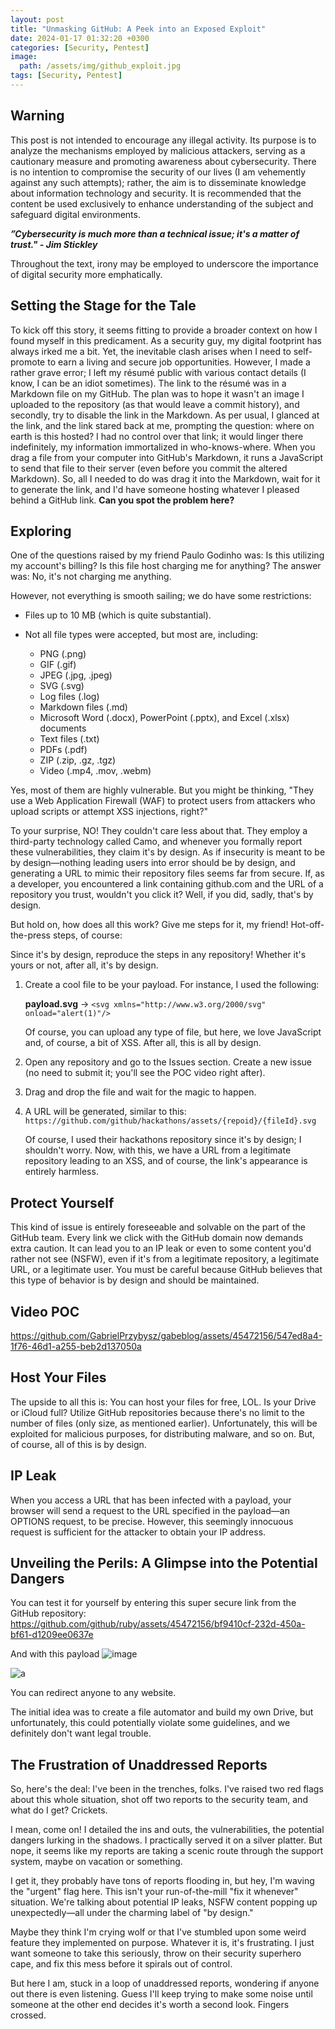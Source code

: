 ```yaml
---
layout: post
title: "Unmasking GitHub: A Peek into an Exposed Exploit"
date: 2024-01-17 01:32:20 +0300
categories: [Security, Pentest]
image:
  path: /assets/img/github_exploit.jpg
tags: [Security, Pentest]
---
```



## Warning
This post is not intended to encourage any illegal activity. Its purpose is to analyze the mechanisms employed by malicious attackers, serving as a cautionary measure and promoting awareness about cybersecurity. There is no intention to compromise the security of our lives (I am vehemently against any such attempts); rather, the aim is to disseminate knowledge about information technology and security. It is recommended that the content be used exclusively to enhance understanding of the subject and safeguard digital environments.

***⁠”Cybersecurity is much more than a technical issue; it's a matter of trust." - Jim Stickley***

Throughout the text, irony may be employed to underscore the importance of digital security more emphatically.

## Setting the Stage for the Tale

To kick off this story, it seems fitting to provide a broader context on how I found myself in this predicament. As a security guy, my digital footprint has always irked me a bit. Yet, the inevitable clash arises when I need to self-promote to earn a living and secure job opportunities. However, I made a rather grave error; I left my résumé public with various contact details (I know, I can be an idiot sometimes). The link to the résumé was in a Markdown file on my GitHub. The plan was to hope it wasn't an image I uploaded to the repository (as that would leave a commit history), and secondly, try to disable the link in the Markdown. As per usual, I glanced at the link, and the link stared back at me, prompting the question: where on earth is this hosted? I had no control over that link; it would linger there indefinitely, my information immortalized in who-knows-where. When you drag a file from your computer into GitHub's Markdown, it runs a JavaScript to send that file to their server (even before you commit the altered Markdown). So, all I needed to do was drag it into the Markdown, wait for it to generate the link, and I'd have someone hosting whatever I pleased behind a GitHub link. **Can you spot the problem here?**

## Exploring

One of the questions raised by my friend Paulo Godinho was: Is this utilizing my account's billing? Is this file host charging me for anything? The answer was: No, it's not charging me anything.

However, not everything is smooth sailing; we do have some restrictions:

- Files up to 10 MB (which is quite substantial).
- Not all file types were accepted, but most are, including:

    - PNG (.png)
    - GIF (.gif)
    - JPEG (.jpg, .jpeg)
    - SVG (.svg)
    - Log files (.log)
    - Markdown files (.md)
    - Microsoft Word (.docx), PowerPoint (.pptx), and Excel (.xlsx) documents
    - Text files (.txt)
    - PDFs (.pdf)
    - ZIP (.zip, .gz, .tgz)
    - Video (.mp4, .mov, .webm)

Yes, most of them are highly vulnerable. But you might be thinking, "They use a Web Application Firewall (WAF) to protect users from attackers who upload scripts or attempt XSS injections, right?"

To your surprise, NO! They couldn't care less about that. They employ a third-party technology called Camo, and whenever you formally report these vulnerabilities, they claim it's by design. As if insecurity is meant to be by design—nothing leading users into error should be by design, and generating a URL to mimic their repository files seems far from secure. If, as a developer, you encountered a link containing github.com and the URL of a repository you trust, wouldn't you click it? Well, if you did, sadly, that's by design.

But hold on, how does all this work? Give me steps for it, my friend! Hot-off-the-press steps, of course:

Since it's by design, reproduce the steps in any repository! Whether it's yours or not, after all, it's by design.

1. Create a cool file to be your payload. For instance, I used the following:

   **payload.svg** -> `<svg xmlns="http://www.w3.org/2000/svg" onload="alert(1)"/>`

   Of course, you can upload any type of file, but here, we love JavaScript and, of course, a bit of XSS. After all, this is all by design.

2. Open any repository and go to the Issues section. Create a new issue (no need to submit it; you'll see the POC video right after).

3. Drag and drop the file and wait for the magic to happen.

4. A URL will be generated, similar to this: `https://github.com/github/hackathons/assets/{repoid}/{fileId}.svg`

   Of course, I used their hackathons repository since it's by design; I shouldn't worry. Now, with this, we have a URL from a legitimate repository leading to an XSS, and of course, the link's appearance is entirely harmless.

## Protect Yourself

This kind of issue is entirely foreseeable and solvable on the part of the GitHub team. Every link we click with the GitHub domain now demands extra caution. It can lead you to an IP leak or even to some content you'd rather not see (NSFW), even if it's from a legitimate repository, a legitimate URL, or a legitimate user. You must be careful because GitHub believes that this type of behavior is by design and should be maintained.

## Video POC



https://github.com/GabrielPrzybysz/gabeblog/assets/45472156/547ed8a4-1f76-46d1-a255-beb2d137050a



## Host Your Files

The upside to all this is: You can host your files for free, LOL. Is your Drive or iCloud full? Utilize GitHub repositories because there's no limit to the number of files (only size, as mentioned earlier). Unfortunately, this will be exploited for malicious purposes, for distributing malware, and so on. But, of course, all of this is by design.

## IP Leak

When you access a URL that has been infected with a payload, your browser will send a request to the URL specified in the payload—an OPTIONS request, to be precise. However, this seemingly innocuous request is sufficient for the attacker to obtain your IP address.

## Unveiling the Perils: A Glimpse into the Potential Dangers

You can test it for yourself by entering this super secure link from the GitHub repository: https://github.com/github/ruby/assets/45472156/bf9410cf-232d-450a-bf61-d1209ee0637e

And with this payload ![image](https://github.com/GabrielPrzybysz/gabeblog/assets/45472156/56cfd044-fb93-4742-8346-b4cf732153bd)


![a](https://github.com/github/ruby/assets/45472156/b56b6c50-6ce7-4121-b367-8f96311fc86e)

You can redirect anyone to any website.

The initial idea was to create a file automator and build my own Drive, but unfortunately, this could potentially violate some guidelines, and we definitely don't want legal trouble.

## The Frustration of Unaddressed Reports

So, here's the deal: I've been in the trenches, folks. I've raised two red flags about this whole situation, shot off two reports to the security team, and what do I get? Crickets.

I mean, come on! I detailed the ins and outs, the vulnerabilities, the potential dangers lurking in the shadows. I practically served it on a silver platter. But nope, it seems like my reports are taking a scenic route through the support system, maybe on vacation or something.

I get it, they probably have tons of reports flooding in, but hey, I'm waving the "urgent" flag here. This isn't your run-of-the-mill "fix it whenever" situation. We're talking about potential IP leaks, NSFW content popping up unexpectedly—all under the charming label of "by design."

Maybe they think I'm crying wolf or that I've stumbled upon some weird feature they implemented on purpose. Whatever it is, it's frustrating. I just want someone to take this seriously, throw on their security superhero cape, and fix this mess before it spirals out of control.

But here I am, stuck in a loop of unaddressed reports, wondering if anyone out there is even listening. Guess I'll keep trying to make some noise until someone at the other end decides it's worth a second look. Fingers crossed.
